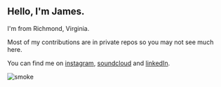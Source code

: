 ## Hello, I'm James.
I'm from Richmond, Virginia.

Most of my contributions are in private repos so you may not see much here.

You can find me on [instagram](https://www.instagram.com/tjslater), [soundcloud](https://soundcloud.com/leatherliterati) and [linkedIn](https://www.linkedin.com/in/tjslater/).

![smoke](https://user-images.githubusercontent.com/77553176/133462767-ca68d555-8106-4825-be59-5c9dfc154755.jpg)
